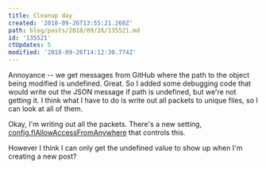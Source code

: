```yaml
---
title: Cleanup day
created: '2018-09-26T13:55:21.268Z'
path: blog/posts/2018/09/26/135521.md
id: '135521'
ctUpdates: 5
modified: '2018-09-26T14:12:30.774Z'
---
```

Annoyance -- we get messages from GitHub where the path to the object being modified is undefined. Great. So I added some debugging code that would write out the JSON message if path is undefined, but we're not getting it. I think what I have to do is write out all packets to unique files, so I can look at all of them.

Okay, I'm writing out all the packets. There's a new setting, [config.flAllowAccessFromAnywhere](http://config.xxx) that controls this.

However I think I can only get the undefined value to show up when I'm creating a new post?